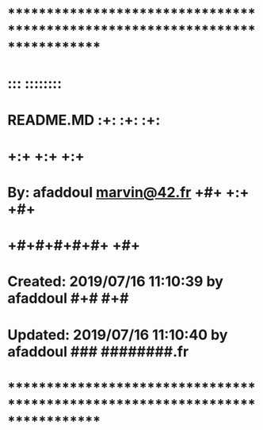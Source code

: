 # **************************************************************************** #
#                                                                              #
#                                                         :::      ::::::::    #
#    README.MD                                          :+:      :+:    :+:    #
#                                                     +:+ +:+         +:+      #
#    By: afaddoul <marvin@42.fr>                    +#+  +:+       +#+         #
#                                                 +#+#+#+#+#+   +#+            #
#    Created: 2019/07/16 11:10:39 by afaddoul          #+#    #+#              #
#    Updated: 2019/07/16 11:10:40 by afaddoul         ###   ########.fr        #
#                                                                              #
# **************************************************************************** #


